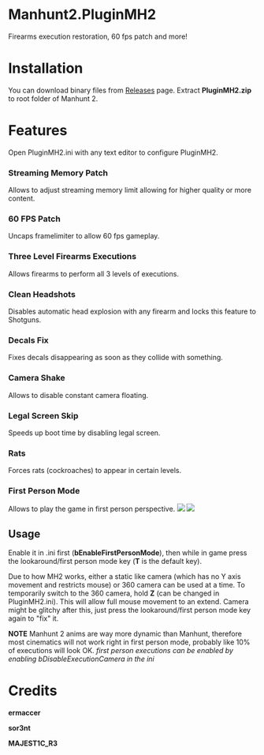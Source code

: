 # Manhunt2.PluginMH2
Firearms execution restoration, 60 fps patch and more!

# Installation
You can download binary files from [Releases](https://github.com/ermaccer/Manhunt2.PluginMH2/releases) page. 
Extract **PluginMH2.zip** to root folder of Manhunt 2.

# Features

Open PluginMH2.ini with any text editor to configure PluginMH2.

### Streaming Memory Patch

Allows to adjust streaming memory limit allowing for higher quality or more content.

### 60 FPS Patch

Uncaps framelimiter to allow 60 fps gameplay.

### Three Level Firearms Executions

Allows firearms to perform all 3 levels of executions.

### Clean Headshots

Disables automatic head explosion with any firearm and locks this feature
to Shotguns.

### Decals Fix

Fixes decals disappearing as soon as they collide with something.

### Camera Shake

Allows to disable constant camera floating.

### Legal Screen Skip

Speeds up boot time by disabling legal screen.

### Rats

Forces rats (cockroaches) to appear in certain levels.

### First Person Mode

Allows to play the game in first person perspective.
![](https://i.imgur.com/1Pr2bcJ.png)
![](https://i.imgur.com/ppXmmsS.png)

## Usage
Enable it in .ini first (**bEnableFirstPersonMode**), then while in game press the lookaround/first person mode key (**T** is the default key).

Due to how MH2 works, either a static like camera (which has no Y axis movement and restricts mouse) or 360 camera can be used at a time. To
temporarily switch to the 360 camera, hold **Z** (can be changed in PluginMH2.ini). This will allow full mouse movement to an extend. 
Camera might be glitchy after this, just press the lookaround/first person mode key again to "fix" it.

**NOTE** Manhunt 2 anims are way more dynamic than Manhunt, therefore most cinematics will not work right in first person mode, probably like 10% of executions will look OK. 
*first person executions can be enabled by enabling bDisableExecutionCamera in the ini*




# Credits

**ermaccer**

**sor3nt**

**MAJEST1C_R3**
